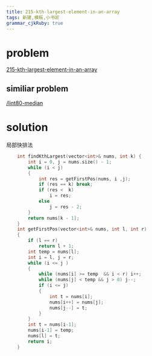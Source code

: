 ```yaml
---
title: 215-kth-largest-element-in-an-array
tags: 新建,模板,小书匠
grammar_cjkRuby: true
---
```


# problem

[215-kth-largest-element-in-an-array](https://leetcode.com/problems/kth-largest-element-in-an-array/)

## similiar problem

 
[/lint80-median](https://github.com/DragonFive/Leetcode/blob/master/integer-arr/lint80-median.md)

# solution

局部快排法

```cpp
    int findKthLargest(vector<int>& nums, int k) {
        int i = 0, j = nums.size() - 1;
        while (i < j)
        {
            int res = getFirstPos(nums, i ,j);
            if (res == k) break;
            if (res <  k)
                i = res;
            else
                j = res - 2;
        }
        return nums[k - 1];
    }
    int getFirstPos(vector<int>& nums, int l, int r)
    {
        if (l == r)
            return l + 1;
        int temp = nums[l];
        int i = l, j = r;
        while (i <= j )
        {
            while (nums[i] >= temp  && i < r) i++;
            while (nums[j] < temp && j > 0) j--;
            if (i <= j)
            {
                int t = nums[i];
                nums[i++] = nums[j];
                nums[j--] = t;
            }
        }
        int t = nums[i-1];
        nums[i-1] = temp;
        nums[l] = t;
        return i;
    }
```